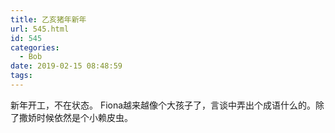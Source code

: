 ```yaml
---
title: 乙亥猪年新年
url: 545.html
id: 545
categories:
  - Bob
date: 2019-02-15 08:48:59
tags:
---
```


新年开工，不在状态。 Fiona越来越像个大孩子了，言谈中弄出个成语什么的。除了撒娇时候依然是个小赖皮虫。